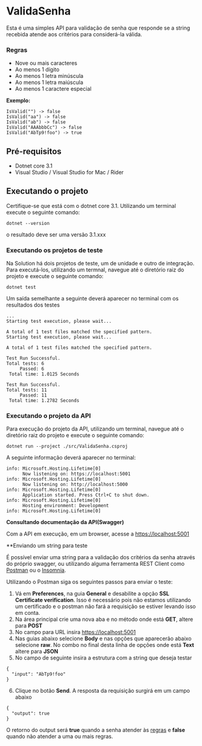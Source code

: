 # ValidaSenha

Esta é uma simples API para validação de senha que responde se a string recebida atende aos critérios para considerá-la válida. 

### Regras
- Nove ou mais caracteres
- Ao menos 1 dígito
- Ao menos 1 letra minúscula
- Ao menos 1 letra maiúscula
- Ao menos 1 caractere especial

**Exemplo:**  
```
IsValid("") -> false  
IsValid("aa") -> false  
IsValid("ab") -> false  
IsValid("AAAbbbCc") -> false  
IsValid("AbTp9!foo") -> true  
```

## Pré-requisitos

- Dotnet core 3.1
- Visual Studio / Visual Studio for Mac / Rider

## Executando o projeto

Certifique-se que está com o dotnet core 3.1. Utilizando um terminal execute o seguinte comando:
```
dotnet --version
```
o resultado deve ser uma versão 3.1.xxx

### Executando os projetos de teste

Na Solution há dois projetos de teste, um de unidade e outro de integração. Para executá-los, utilizando um termnal, navegue até o diretório raiz do projeto e execute o seguinte comando:
```
dotnet test
```
Um saída semelhante a seguinte deverá aparecer no terminal com os resultados dos testes

```console
...
Starting test execution, please wait...

A total of 1 test files matched the specified pattern.
Starting test execution, please wait...

A total of 1 test files matched the specified pattern.

Test Run Successful.
Total tests: 6
     Passed: 6
 Total time: 1.0125 Seconds

Test Run Successful.
Total tests: 11
     Passed: 11
 Total time: 1.2782 Seconds
```

### Executando o projeto da API

Para execução do projeto da API, utilizando um terminal, navegue até o diretório raiz do projeto e execute o seguinte comando:
```
dotnet run --project ./src/ValidaSenha.csproj
```
A seguinte informação deverá aparecer no terminal:
```console
info: Microsoft.Hosting.Lifetime[0]
      Now listening on: https://localhost:5001
info: Microsoft.Hosting.Lifetime[0]
      Now listening on: http://localhost:5000
info: Microsoft.Hosting.Lifetime[0]
      Application started. Press Ctrl+C to shut down.
info: Microsoft.Hosting.Lifetime[0]
      Hosting environment: Development
info: Microsoft.Hosting.Lifetime[0]
```

**Consultando documentação da API(Swagger)**

Com a API em execução, em um browser, acesse a [https://localhost:5001](https://localhost:5001/)

**Enviando um string para teste

É possível enviar uma string para a validação dos critérios da senha através do próprio swagger, ou utilizando alguma ferramenta REST Client como [Postman](https://www.postman.com/) ou o [Insomnia](https://insomnia.rest/). 

Utilizando o Postman siga os seguintes passos para enviar o teste:
1) Vá em **Preferences**, na guia **General** e desabilite a opção **SSL Certificate verification**. Isso é necessário pois não estamos utilizando um certificado e o postman não fará a requisição se estiver levando isso em conta.
2) Na área principal crie uma nova aba e no método onde está **GET**, altere para **POST**
3) No campo para URL insira [https://localhost:5001](https://localhost:5001/)
4) Nas guias abaixo selecione **Body** e nas opções que aparecerão abaixo selecione **raw**. No combo no final desta linha de opções onde está **Text** altere para **JSON**
5) No campo de seguinte insira a estrutura com a string que deseja testar
```
{
  "input": "AbTp9!foo"
}
```
6) Clique no botão **Send**. A resposta da requisição surgirá em um campo abaixo
```
{
  "output": true
}
```
O retorno do output será **true** quando a senha atender às [regras](#regras) e **false** quando não atender a uma ou mais regras.    
